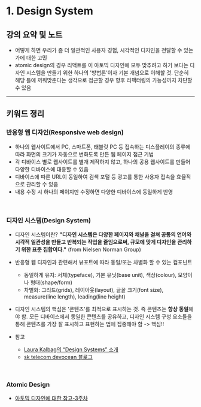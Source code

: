 # 1. Design System

## 강의 요약 및 노트

- 어떻게 하면 우리가 좀 더 일관적인 사용자 경험, 시각적인 디자인을 전달할 수 있는가에 대한 고민
- atomic design의 경우 리액트를 이 아토믹 디자인에 모두 맞추려고 하기 보다는 디자인 시스템을 만들기 위한 하나의 '방법론'이자 기본 개념으로 이해할 것. 단순히 해당 틀에 끼워맞춘다는 생각으로 접근할 경우 향후 리팩터링의 가능성까지 차단할 수 있음

<hr />

## 키워드 정리

### 반응형 웹 디자인(Responsive web design)

- 하나의 웹사이트에서 PC, 스마트폰, 태블릿 PC 등 접속하는 디스플레이의 종류에 따라 화면의 크기가 자동으로 변화도록 만든 웹 페이지 접근 기법
- 각 디바이스 별로 웹사이트를 별개 제작하지 않고, 하나의 공용 웹사이트를 만들어 다양한 디바이스에 대응할 수 있음
- 디바이스에 따른 URL이 동일하여 검색 포털 등 광고를 통한 사용자 접속을 효율적으로 관리할 수 있음
- 내용 수정 시 하나의 페이지만 수정하면 다양한 디바이스에 동일하게 반영

</br>

### 디자인 시스템(Design System)

- 디자인 시스템이란? **"디자인 시스템은 다양한 페이지와 채널을 걸쳐 공통의 언어와 시각적 일관성을 만들고 반복되는 작업을 줄임으로써, 규모에 맞게 디자인을 관리하기 위한 표준 집합이다."** (from Nielsen Norman Group)
- 반응형 웹 디자인과 관련해서 뷰포트에 따라 동일/또는 차별화 할 수 있는 컴포넌트
    - 동일하게 유지: 서체(typeface), 기본 유닛(base unit), 색상(colour), 모양이나 형태(shape/form)
    - 차별화: 그리드(grids), 레이아웃(layout), 글꼴 크기(font size), measure(line length), leading(line height)
- 디자인 시스템의 핵심은 '콘텐츠'를 최적으로 표시하는 것. 즉 콘텐츠는 **항상 동일**해야 함. 모든 디바이스에서 동일한 콘텐츠를 공유하고, 디자인 시스템 구성 요소들을 통해 콘텐츠를 가장 잘 표시하고 표현하는 법에 집중해야 함 -> 핵심!!

- 참고
    - [Laura Kalbag의 “Design Systems” 소개](https://24ways.org/2012/design-systems/)
    - [sk telecom devocean 블로그](https://devocean.sk.com/blog/techBoardDetail.do?ID=163710)

</br>

### Atomic Design

- [아토믹 디자인에 대한 참고-3주차](../week3/react-component.md/#atomic-design)
